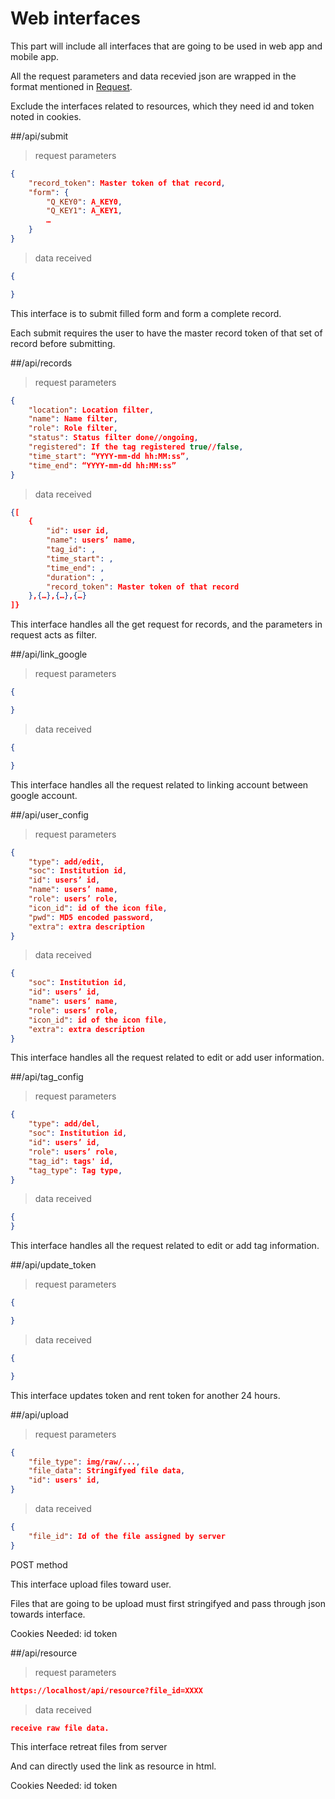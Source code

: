 # Web interfaces
This part will include all interfaces that are going to be used in web app and mobile app.

All the request parameters and data recevied json are wrapped in the format mentioned in [Request](#request).

Exclude the interfaces related to resources, which they need id and token noted in cookies.

##/api/submit
> request parameters

```json
{
	"record_token": Master token of that record,
	"form": {
		"Q_KEY0": A_KEY0,
		"Q_KEY1": A_KEY1,
		…
	}
}
```

> data received

```json
{

}
```

This interface is to submit filled form and form a complete record.

Each submit requires the user to have the master record token of that set of record before submitting.

##/api/records
> request parameters

```json
{
	"location": Location filter,
	"name": Name filter,
	"role": Role filter,
	"status": Status filter done//ongoing,
	"registered": If the tag registered true//false,
	"time_start": “YYYY-mm-dd hh:MM:ss”,
	"time_end": “YYYY-mm-dd hh:MM:ss”
}
```

> data received

```json
{[
	{
		"id": user id,
		"name": users’ name,
		"tag_id": ,
		"time_start": ,
		"time_end": ,
		"duration": ,
		"record_token": Master token of that record
	},{…},{…},{…}
]}
```
This interface handles all the get request for records, and the parameters in request acts as filter.

##/api/link_google
> request parameters

```json
{

}
```

> data received

```json
{

}
```
This interface handles all the request related to linking account between google account.

##/api/user_config
> request parameters

```json
{
	"type": add/edit,
	"soc": Institution id,
	"id": users’ id,
	"name": users’ name,
	"role": users’ role,
	"icon_id": id of the icon file,
	"pwd": MD5 encoded password,
	"extra": extra description
}
```

> data received

```json
{
	"soc": Institution id,
	"id": users’ id,
	"name": users’ name,
	"role": users’ role,
	"icon_id": id of the icon file,
	"extra": extra description
}
```
This interface handles all the request related to edit or add user information.

##/api/tag_config
> request parameters

```json
{
	"type": add/del,
	"soc": Institution id,
	"id": users’ id,
	"role": users’ role,
	"tag_id": tags' id,
	"tag_type": Tag type,
}
```

> data received

```json
{
}
```
This interface handles all the request related to edit or add tag information.

##/api/update_token
> request parameters

```json
{

}
```

> data received

```json
{

}
```
This interface updates token and rent token for another 24 hours.

##/api/upload
> request parameters

```json
{
    "file_type": img/raw/...,
    "file_data": Stringifyed file data,
    "id": users' id,
}
```

> data received

```json
{
    "file_id": Id of the file assigned by server
}
```
POST method

This interface upload files toward user.

Files that are going to be upload must first stringifyed and pass through json towards interface.

Cookies Needed: id token

##/api/resource
> request parameters

```json
https://localhost/api/resource?file_id=XXXX
```

> data received

```json
receive raw file data.
```

This interface retreat files from server

And can directly used the link as resource in html.

Cookies Needed: id token
